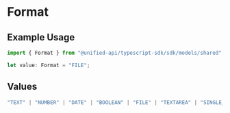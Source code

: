 # Format

## Example Usage

```typescript
import { Format } from "@unified-api/typescript-sdk/sdk/models/shared";

let value: Format = "FILE";
```

## Values

```typescript
"TEXT" | "NUMBER" | "DATE" | "BOOLEAN" | "FILE" | "TEXTAREA" | "SINGLE_SELECT" | "MULTIPLE_SELECT" | "MEASUREMENT" | "PRICE" | "YES_NO" | "CURRENCY" | "URL"
```